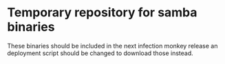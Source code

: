 # Temporary repository for samba binaries
These binaries should be included in the next infection monkey release an deployment script should be changed to download those instead.
